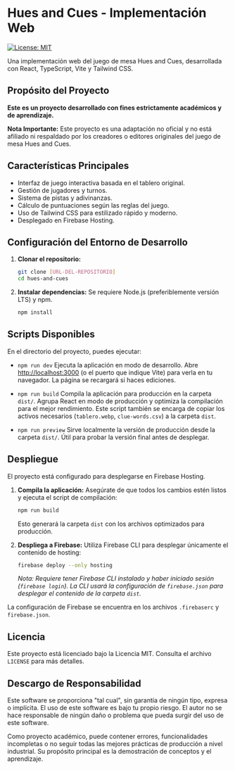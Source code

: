 # Hues and Cues - Implementación Web

[![License: MIT](https://img.shields.io/badge/License-MIT-yellow.svg)](https://opensource.org/licenses/MIT)

Una implementación web del juego de mesa Hues and Cues, desarrollada con React, TypeScript, Vite y Tailwind CSS.

## Propósito del Proyecto

**Este es un proyecto desarrollado con fines estrictamente académicos y de aprendizaje.**

**Nota Importante:** Este proyecto es una adaptación no oficial y no está afiliado ni respaldado por los creadores o editores originales del juego de mesa Hues and Cues.

## Características Principales

*   Interfaz de juego interactiva basada en el tablero original.
*   Gestión de jugadores y turnos.
*   Sistema de pistas y adivinanzas.
*   Cálculo de puntuaciones según las reglas del juego.
*   Uso de Tailwind CSS para estilizado rápido y moderno.
*   Desplegado en Firebase Hosting.

## Configuración del Entorno de Desarrollo

1.  **Clonar el repositorio:**
    ```bash
    git clone [URL-DEL-REPOSITORIO]
    cd hues-and-cues
    ```

2.  **Instalar dependencias:**
    Se requiere Node.js (preferiblemente versión LTS) y npm.
    ```bash
    npm install
    ```

## Scripts Disponibles

En el directorio del proyecto, puedes ejecutar:

*   `npm run dev`
    Ejecuta la aplicación en modo de desarrollo.
    Abre [http://localhost:3000](http://localhost:3000) (o el puerto que indique Vite) para verla en tu navegador.
    La página se recargará si haces ediciones.

*   `npm run build`
    Compila la aplicación para producción en la carpeta `dist/`.
    Agrupa React en modo de producción y optimiza la compilación para el mejor rendimiento.
    Este script también se encarga de copiar los activos necesarios (`tablero.webp`, `clue-words.csv`) a la carpeta `dist`.

*   `npm run preview`
    Sirve localmente la versión de producción desde la carpeta `dist/`. Útil para probar la versión final antes de desplegar.

## Despliegue

El proyecto está configurado para desplegarse en Firebase Hosting.

1.  **Compila la aplicación:** Asegúrate de que todos los cambios estén listos y ejecuta el script de compilación:
    ```bash
    npm run build
    ```
    Esto generará la carpeta `dist` con los archivos optimizados para producción.

2.  **Despliega a Firebase:** Utiliza Firebase CLI para desplegar únicamente el contenido de hosting:
    ```bash
    firebase deploy --only hosting
    ```
    *Nota: Requiere tener Firebase CLI instalado y haber iniciado sesión (`firebase login`). La CLI usará la configuración de `firebase.json` para desplegar el contenido de la carpeta `dist`.*

La configuración de Firebase se encuentra en los archivos `.firebaserc` y `firebase.json`.

## Licencia

Este proyecto está licenciado bajo la Licencia MIT. Consulta el archivo `LICENSE` para más detalles.

## Descargo de Responsabilidad

Este software se proporciona "tal cual", sin garantía de ningún tipo, expresa o implícita. El uso de este software es bajo tu propio riesgo. El autor no se hace responsable de ningún daño o problema que pueda surgir del uso de este software.

Como proyecto académico, puede contener errores, funcionalidades incompletas o no seguir todas las mejores prácticas de producción a nivel industrial. Su propósito principal es la demostración de conceptos y el aprendizaje. 